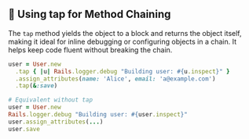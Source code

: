 ## 🔗 Using tap for Method Chaining

The `tap` method yields the object to a block and returns the object itself, making it ideal for inline debugging or configuring objects in a chain. It helps keep code fluent without breaking the chain.

```ruby
user = User.new
  .tap { |u| Rails.logger.debug "Building user: #{u.inspect}" }
  .assign_attributes(name: 'Alice', email: 'a@example.com')
  .tap(&:save)

# Equivalent without tap
user = User.new
Rails.logger.debug "Building user: #{user.inspect}"
user.assign_attributes(...)
user.save
```